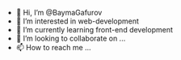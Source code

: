 - 👋 Hi, I’m @BaymaGafurov
- 👀 I’m interested in web-development
- 🌱 I’m currently learning front-end development
- 💞️ I’m looking to collaborate on ...
- 📫 How to reach me ...

<!---
BaymaGafurov/BaymaGafurov is a ✨ special ✨ repository because its `README.md` (this file) appears on your GitHub profile.
You can click the Preview link to take a look at your changes.
--->
